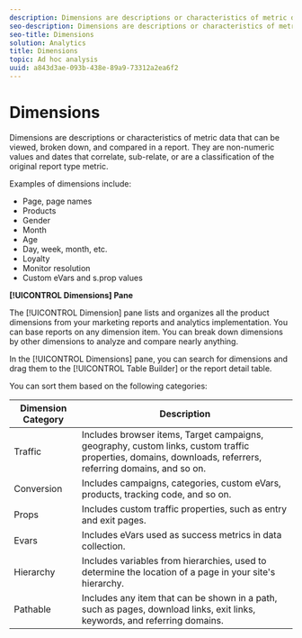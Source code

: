 ```yaml
---
description: Dimensions are descriptions or characteristics of metric data that can be viewed, broken down, and compared in a report. They are non-numeric values and dates that correlate, sub-relate, or are a classification of the original report type metric.
seo-description: Dimensions are descriptions or characteristics of metric data that can be viewed, broken down, and compared in a report. They are non-numeric values and dates that correlate, sub-relate, or are a classification of the original report type metric.
seo-title: Dimensions
solution: Analytics
title: Dimensions
topic: Ad hoc analysis
uuid: a843d3ae-093b-438e-89a9-73312a2ea6f2
---
```


# Dimensions

Dimensions are descriptions or characteristics of metric data that can be viewed, broken down, and compared in a report. They are non-numeric values and dates that correlate, sub-relate, or are a classification of the original report type metric.

Examples of dimensions include:

* Page, page names 
* Products 
* Gender 
* Month 
* Age 
* Day, week, month, etc. 
* Loyalty 
* Monitor resolution 
* Custom eVars and s.prop values

**[!UICONTROL Dimensions] Pane**

The [!UICONTROL Dimension] pane lists and organizes all the product dimensions from your marketing reports and analytics implementation. You can base reports on any dimension item. You can break down dimensions by other dimensions to analyze and compare nearly anything.

In the [!UICONTROL Dimensions] pane, you can search for dimensions and drag them to the [!UICONTROL Table Builder] or the report detail table.

You can sort them based on the following categories: 

| Dimension Category| Description |
|--- |--- |
|Traffic|Includes browser items,  Target campaigns, geography, custom links, custom traffic properties, domains, downloads, referrers, referring domains, and so on.|
|Conversion|Includes campaigns, categories, custom eVars, products, tracking code, and so on.|
|Props|Includes custom traffic properties, such as entry and exit pages.|
|Evars|Includes eVars used as success metrics in data collection.|
|Hierarchy|Includes variables from hierarchies, used to determine the location of a page in your site's hierarchy.|
|Pathable|Includes any item that can be shown in a path, such as pages, download links, exit links, keywords, and referring domains.|
